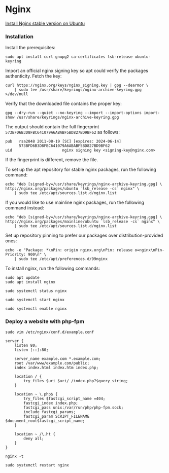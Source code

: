 # Nginx

[Install Nginx stable version on Ubuntu](https://nginx.org/en/linux_packages.html#Ubuntu)

### Installation

Install the prerequisites:

```shell
sudo apt install curl gnupg2 ca-certificates lsb-release ubuntu-keyring
```
Import an official nginx signing key so apt could verify the packages authenticity. Fetch the key:

```shell
curl https://nginx.org/keys/nginx_signing.key | gpg --dearmor \
    | sudo tee /usr/share/keyrings/nginx-archive-keyring.gpg >/dev/null
```

Verify that the downloaded file contains the proper key:

```shell
gpg --dry-run --quiet --no-keyring --import --import-options import-show /usr/share/keyrings/nginx-archive-keyring.gpg
```

The output should contain the full fingerprint `573BFD6B3D8FBC641079A6ABABF5BD827BD9BF62` as follows:

```
pub   rsa2048 2011-08-19 [SC] [expires: 2024-06-14]
      573BFD6B3D8FBC641079A6ABABF5BD827BD9BF62
uid                      nginx signing key <signing-key@nginx.com>
```

If the fingerprint is different, remove the file.

To set up the apt repository for stable nginx packages, run the following command:

```shell
echo "deb [signed-by=/usr/share/keyrings/nginx-archive-keyring.gpg] \
http://nginx.org/packages/ubuntu `lsb_release -cs` nginx" \
    | sudo tee /etc/apt/sources.list.d/nginx.list
```

If you would like to use mainline nginx packages, run the following command instead:

```shell
echo "deb [signed-by=/usr/share/keyrings/nginx-archive-keyring.gpg] \
http://nginx.org/packages/mainline/ubuntu `lsb_release -cs` nginx" \
    | sudo tee /etc/apt/sources.list.d/nginx.list
```

Set up repository pinning to prefer our packages over distribution-provided ones:

```shell
echo -e "Package: *\nPin: origin nginx.org\nPin: release o=nginx\nPin-Priority: 900\n" \
    | sudo tee /etc/apt/preferences.d/99nginx
```

To install nginx, run the following commands:

```shell
sudo apt update
sudo apt install nginx
```

```shell
sudo systemctl status nginx
```

```shell
sudo systemctl start nginx
```

```shell
sudo systemctl enable nginx
```

### Deploy a website with php-fpm

```shell
sudo vim /etc/nginx/conf.d/example.conf
```

```nginx
server {
    listen 80;
    listen [::]:80;
    
    server_name example.com *.example.com;
    root /var/www/example.com/public;
    index index.html index.htm index.php;

    location / {
        try_files $uri $uri/ /index.php?$query_string;
    }

    location ~ \.php$ {
        try_files $fastcgi_script_name =404;
        fastcgi_index index.php;
        fastcgi_pass unix:/var/run/php/php-fpm.sock;
        include fastcgi_params;
        fastcgi_param SCRIPT_FILENAME $document_root$fastcgi_script_name;
    }

    location ~ /\.ht {
        deny all;
    }
}
```

```shell
nginx -t
```

```shell
sudo systemctl restart nginx
```
